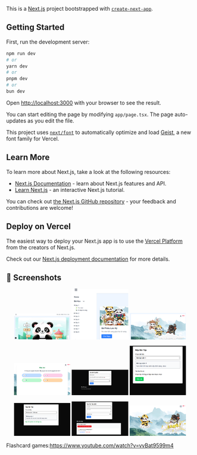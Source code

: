 This is a [Next.js](https://nextjs.org) project bootstrapped with [`create-next-app`](https://nextjs.org/docs/app/api-reference/cli/create-next-app).

## Getting Started

First, run the development server:

```bash
npm run dev
# or
yarn dev
# or
pnpm dev
# or
bun dev
```

Open [http://localhost:3000](http://localhost:3000) with your browser to see the result.

You can start editing the page by modifying `app/page.tsx`. The page auto-updates as you edit the file.

This project uses [`next/font`](https://nextjs.org/docs/app/building-your-application/optimizing/fonts) to automatically optimize and load [Geist](https://vercel.com/font), a new font family for Vercel.

## Learn More

To learn more about Next.js, take a look at the following resources:

- [Next.js Documentation](https://nextjs.org/docs) - learn about Next.js features and API.
- [Learn Next.js](https://nextjs.org/learn) - an interactive Next.js tutorial.

You can check out [the Next.js GitHub repository](https://github.com/vercel/next.js) - your feedback and contributions are welcome!

## Deploy on Vercel

The easiest way to deploy your Next.js app is to use the [Vercel Platform](https://vercel.com/new?utm_medium=default-template&filter=next.js&utm_source=create-next-app&utm_campaign=create-next-app-readme) from the creators of Next.js.

Check out our [Next.js deployment documentation](https://nextjs.org/docs/app/building-your-application/deploying) for more details.
<h2>📸 Screenshots</h2>

<p align="center">
  <img src="https://raw.githubusercontent.com/AdamITDEV/project-E-Learning/1d130a0e70d12ab6d8ebf2fc4e595585a4a98b1c/image%20elearning1.png" width="30%">
  <img src="https://raw.githubusercontent.com/AdamITDEV/project-E-Learning/1d130a0e70d12ab6d8ebf2fc4e595585a4a98b1c/image%20elearning2.png" width="30%">
  <img src="https://raw.githubusercontent.com/AdamITDEV/project-E-Learning/1d130a0e70d12ab6d8ebf2fc4e595585a4a98b1c/image%20elearning3.png" width="30%">
</p>

<p align="center">
  <img src="https://raw.githubusercontent.com/AdamITDEV/project-E-Learning/1d130a0e70d12ab6d8ebf2fc4e595585a4a98b1c/image%20elearning4.png" width="30%">
  <img src="https://raw.githubusercontent.com/AdamITDEV/project-E-Learning/1d130a0e70d12ab6d8ebf2fc4e595585a4a98b1c/image%20elearning5.png" width="30%">
  <img src="https://raw.githubusercontent.com/AdamITDEV/project-E-Learning/1d130a0e70d12ab6d8ebf2fc4e595585a4a98b1c/image%20elearning6.png" width="30%">
</p>

<p align="center">
  <img src="https://raw.githubusercontent.com/AdamITDEV/project-E-Learning/1d130a0e70d12ab6d8ebf2fc4e595585a4a98b1c/image%20elearning7.png" width="30%">
  <img src="https://raw.githubusercontent.com/AdamITDEV/project-E-Learning/1d130a0e70d12ab6d8ebf2fc4e595585a4a98b1c/image%20elearning8.png" width="30%">
  <img src="https://raw.githubusercontent.com/AdamITDEV/project-E-Learning/1d130a0e70d12ab6d8ebf2fc4e595585a4a98b1c/image%20elearning9.png" width="30%">
</p>

 Flashcard games:https://www.youtube.com/watch?v=vvBat9599m4

